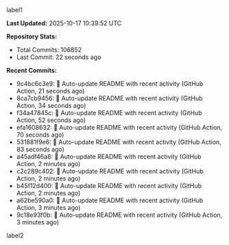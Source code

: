 
label1 
<!-- ACTIVITY_START -->
**Last Updated:** 2025-10-17 10:39:52 UTC

**Repository Stats:**
- Total Commits: 106852
- Last Commit: 22 seconds ago

**Recent Commits:**
- 9c4bc6c3e9: 🤖 Auto-update README with recent activity (GitHub Action, 21 seconds ago)
- 8ca7cb9456: 🤖 Auto-update README with recent activity (GitHub Action, 34 seconds ago)
- f34a47845c: 🤖 Auto-update README with recent activity (GitHub Action, 52 seconds ago)
- efa1608632: 🤖 Auto-update README with recent activity (GitHub Action, 70 seconds ago)
- 531881f9e6: 🤖 Auto-update README with recent activity (GitHub Action, 83 seconds ago)
- a45adf46a8: 🤖 Auto-update README with recent activity (GitHub Action, 2 minutes ago)
- c2c289c402: 🤖 Auto-update README with recent activity (GitHub Action, 2 minutes ago)
- b45f12d400: 🤖 Auto-update README with recent activity (GitHub Action, 2 minutes ago)
- a62be590a0: 🤖 Auto-update README with recent activity (GitHub Action, 3 minutes ago)
- 9c18e93f0b: 🤖 Auto-update README with recent activity (GitHub Action, 3 minutes ago)
<!-- ACTIVITY_END -->

label2
